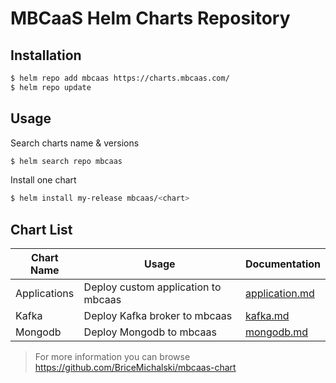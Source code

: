 # MBCaaS Helm Charts Repository

## Installation 

```bash
$ helm repo add mbcaas https://charts.mbcaas.com/
$ helm repo update
```

## Usage

Search charts name & versions
```bash
$ helm search repo mbcaas
```

Install one chart
```bash
$ helm install my-release mbcaas/<chart>
```

## Chart List

| Chart Name | Usage | Documentation |
|------------|-------|---------------|
|  Applications   |   Deploy custom application to mbcaas       | [application.md](./docs/application.md)       |
|  Kafka          |   Deploy Kafka broker to mbcaas             | [kafka.md](./docs/kafka.md)       |
|  Mongodb        |   Deploy Mongodb to mbcaas                  | [mongodb.md](./docs/mongodb.md)       |

> For more information you can browse https://github.com/BriceMichalski/mbcaas-chart